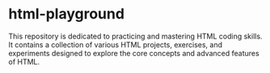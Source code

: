 # html-playground
This repository is dedicated to practicing and mastering HTML coding skills. It contains a collection of various HTML projects, exercises, and experiments designed to explore the core concepts and advanced features of HTML.
